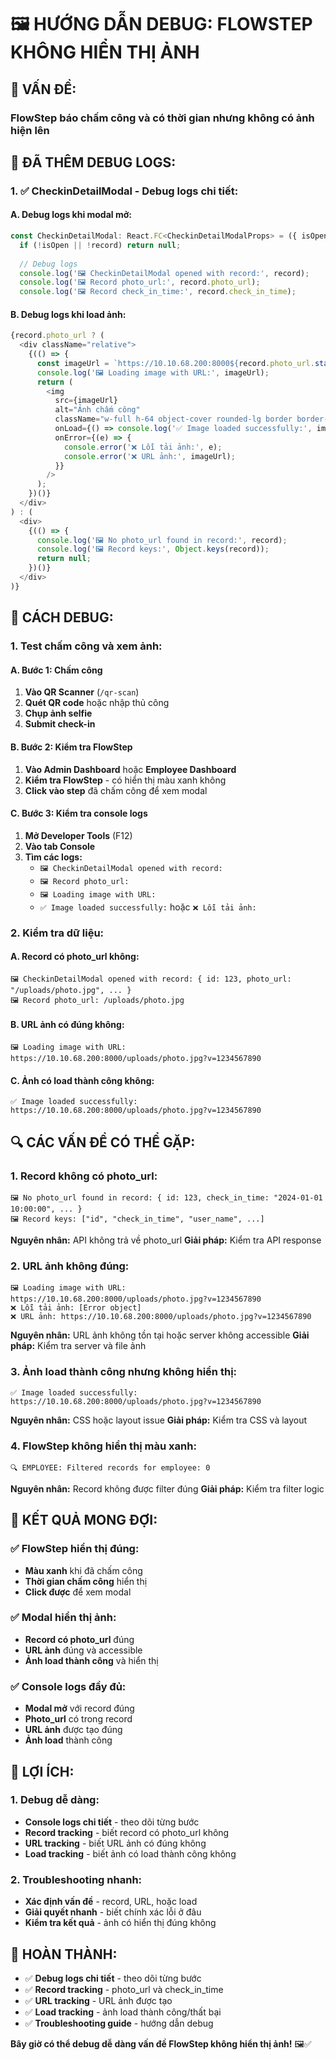 # 🖼️ HƯỚNG DẪN DEBUG: FLOWSTEP KHÔNG HIỂN THỊ ẢNH

## 🎯 **VẤN ĐỀ:**

### **FlowStep báo chấm công và có thời gian nhưng không có ảnh hiện lên**

## 🔧 **ĐÃ THÊM DEBUG LOGS:**

### **1. ✅ CheckinDetailModal - Debug logs chi tiết:**

#### **A. Debug logs khi modal mở:**
```typescript
const CheckinDetailModal: React.FC<CheckinDetailModalProps> = ({ isOpen, onClose, record }) => {
  if (!isOpen || !record) return null;
  
  // Debug logs
  console.log('🖼️ CheckinDetailModal opened with record:', record);
  console.log('🖼️ Record photo_url:', record.photo_url);
  console.log('🖼️ Record check_in_time:', record.check_in_time);
```

#### **B. Debug logs khi load ảnh:**
```typescript
{record.photo_url ? (
  <div className="relative">
    {(() => {
      const imageUrl = `https://10.10.68.200:8000${record.photo_url.startsWith('/') ? record.photo_url : '/uploads/' + record.photo_url}?v=${Date.now()}`;
      console.log('🖼️ Loading image with URL:', imageUrl);
      return (
        <img
          src={imageUrl}
          alt="Ảnh chấm công"
          className="w-full h-64 object-cover rounded-lg border border-gray-200"
          onLoad={() => console.log('✅ Image loaded successfully:', imageUrl)}
          onError={(e) => {
            console.error('❌ Lỗi tải ảnh:', e);
            console.error('❌ URL ảnh:', imageUrl);
          }}
        />
      );
    })()}
  </div>
) : (
  <div>
    {(() => {
      console.log('🖼️ No photo_url found in record:', record);
      console.log('🖼️ Record keys:', Object.keys(record));
      return null;
    })()}
  </div>
)}
```

## 🧪 **CÁCH DEBUG:**

### **1. Test chấm công và xem ảnh:**

#### **A. Bước 1: Chấm công**
1. **Vào QR Scanner** (`/qr-scan`)
2. **Quét QR code** hoặc nhập thủ công
3. **Chụp ảnh selfie**
4. **Submit check-in**

#### **B. Bước 2: Kiểm tra FlowStep**
1. **Vào Admin Dashboard** hoặc **Employee Dashboard**
2. **Kiểm tra FlowStep** - có hiển thị màu xanh không
3. **Click vào step** đã chấm công để xem modal

#### **C. Bước 3: Kiểm tra console logs**
1. **Mở Developer Tools** (F12)
2. **Vào tab Console**
3. **Tìm các logs:**
   - `🖼️ CheckinDetailModal opened with record:`
   - `🖼️ Record photo_url:`
   - `🖼️ Loading image with URL:`
   - `✅ Image loaded successfully:` hoặc `❌ Lỗi tải ảnh:`

### **2. Kiểm tra dữ liệu:**

#### **A. Record có photo_url không:**
```
🖼️ CheckinDetailModal opened with record: { id: 123, photo_url: "/uploads/photo.jpg", ... }
🖼️ Record photo_url: /uploads/photo.jpg
```

#### **B. URL ảnh có đúng không:**
```
🖼️ Loading image with URL: https://10.10.68.200:8000/uploads/photo.jpg?v=1234567890
```

#### **C. Ảnh có load thành công không:**
```
✅ Image loaded successfully: https://10.10.68.200:8000/uploads/photo.jpg?v=1234567890
```

## 🔍 **CÁC VẤN ĐỀ CÓ THỂ GẶP:**

### **1. Record không có photo_url:**
```
🖼️ No photo_url found in record: { id: 123, check_in_time: "2024-01-01 10:00:00", ... }
🖼️ Record keys: ["id", "check_in_time", "user_name", ...]
```
**Nguyên nhân:** API không trả về photo_url
**Giải pháp:** Kiểm tra API response

### **2. URL ảnh không đúng:**
```
🖼️ Loading image with URL: https://10.10.68.200:8000/uploads/photo.jpg?v=1234567890
❌ Lỗi tải ảnh: [Error object]
❌ URL ảnh: https://10.10.68.200:8000/uploads/photo.jpg?v=1234567890
```
**Nguyên nhân:** URL ảnh không tồn tại hoặc server không accessible
**Giải pháp:** Kiểm tra server và file ảnh

### **3. Ảnh load thành công nhưng không hiển thị:**
```
✅ Image loaded successfully: https://10.10.68.200:8000/uploads/photo.jpg?v=1234567890
```
**Nguyên nhân:** CSS hoặc layout issue
**Giải pháp:** Kiểm tra CSS và layout

### **4. FlowStep không hiển thị màu xanh:**
```
🔍 EMPLOYEE: Filtered records for employee: 0
```
**Nguyên nhân:** Record không được filter đúng
**Giải pháp:** Kiểm tra filter logic

## 🎯 **KẾT QUẢ MONG ĐỢI:**

### **✅ FlowStep hiển thị đúng:**
- **Màu xanh** khi đã chấm công
- **Thời gian chấm công** hiển thị
- **Click được** để xem modal

### **✅ Modal hiển thị ảnh:**
- **Record có photo_url** đúng
- **URL ảnh** đúng và accessible
- **Ảnh load thành công** và hiển thị

### **✅ Console logs đầy đủ:**
- **Modal mở** với record đúng
- **Photo_url** có trong record
- **URL ảnh** được tạo đúng
- **Ảnh load** thành công

## 🚀 **LỢI ÍCH:**

### **1. Debug dễ dàng:**
- **Console logs chi tiết** - theo dõi từng bước
- **Record tracking** - biết record có photo_url không
- **URL tracking** - biết URL ảnh có đúng không
- **Load tracking** - biết ảnh có load thành công không

### **2. Troubleshooting nhanh:**
- **Xác định vấn đề** - record, URL, hoặc load
- **Giải quyết nhanh** - biết chính xác lỗi ở đâu
- **Kiểm tra kết quả** - ảnh có hiển thị đúng không

## 🎉 **HOÀN THÀNH:**

- ✅ **Debug logs chi tiết** - theo dõi từng bước
- ✅ **Record tracking** - photo_url và check_in_time
- ✅ **URL tracking** - URL ảnh được tạo
- ✅ **Load tracking** - ảnh load thành công/thất bại
- ✅ **Troubleshooting guide** - hướng dẫn debug

**Bây giờ có thể debug dễ dàng vấn đề FlowStep không hiển thị ảnh!** 🖼️✅

